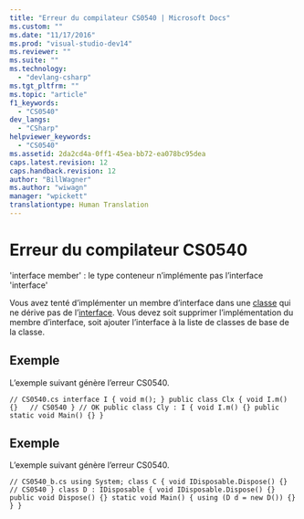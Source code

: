```yaml
---
title: "Erreur du compilateur CS0540 | Microsoft Docs"
ms.custom: ""
ms.date: "11/17/2016"
ms.prod: "visual-studio-dev14"
ms.reviewer: ""
ms.suite: ""
ms.technology: 
  - "devlang-csharp"
ms.tgt_pltfrm: ""
ms.topic: "article"
f1_keywords: 
  - "CS0540"
dev_langs: 
  - "CSharp"
helpviewer_keywords: 
  - "CS0540"
ms.assetid: 2da2cd4a-0ff1-45ea-bb72-ea078bc95dea
caps.latest.revision: 12
caps.handback.revision: 12
author: "BillWagner"
ms.author: "wiwagn"
manager: "wpickett"
translationtype: Human Translation
---
```

# Erreur du compilateur CS0540
'interface member' : le type conteneur n’implémente pas l’interface 'interface'  
  
 Vous avez tenté d’implémenter un membre d’interface dans une [classe](../../csharp/language-reference/keywords/class.md) qui ne dérive pas de l’[interface](../../csharp/language-reference/keywords/interface.md). Vous devez soit supprimer l’implémentation du membre d’interface, soit ajouter l’interface à la liste de classes de base de la classe.  
  
## Exemple  
 L’exemple suivant génère l’erreur CS0540.  
  
```  
// CS0540.cs interface I { void m(); } public class Clx { void I.m() {}   // CS0540 } // OK public class Cly : I { void I.m() {} public static void Main() {} }  
```  
  
## Exemple  
 L’exemple suivant génère l’erreur CS0540.  
  
```  
// CS0540_b.cs using System; class C { void IDisposable.Dispose() {}   // CS0540 } class D : IDisposable { void IDisposable.Dispose() {} public void Dispose() {} static void Main() { using (D d = new D()) {} } }  
```